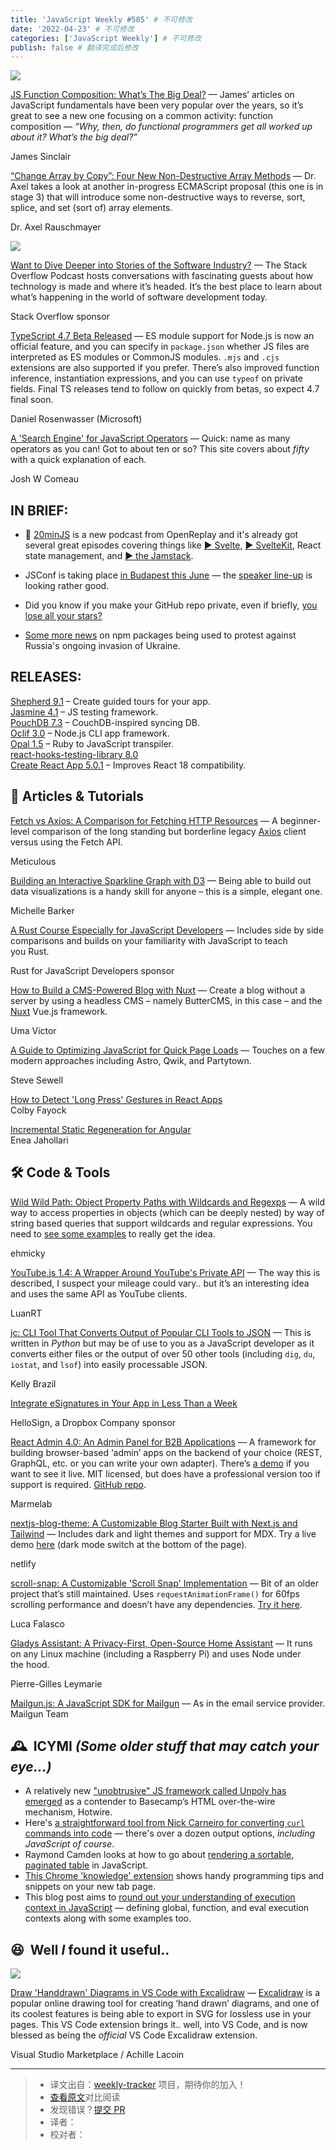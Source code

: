 ```yaml
---
title: 'JavaScript Weekly #585' # 不可修改
date: '2022-04-23' # 不可修改
categories: ['JavaScript Weekly'] # 不可修改
publish: false # 翻译完成后修改
---
```


[![](https://res.cloudinary.com/cpress/image/upload/w_1280,e_sharpen:60/tq5b0pygahfce68ycpl8.jpg)](https://javascriptweekly.com/link/122403/web)

<!--以上是预览信息，图片一张或限制百字左右，前者优先，全文请使用二级及以下标题-->
<!-- more -->

[JS Function Composition: What’s The Big Deal?](https://javascriptweekly.com/link/122403/web "jrsinclair.com") — James’ articles on JavaScript fundamentals have been very popular over the years, so it’s great to see a new one focusing on a common activity: function composition — _“Why, then, do functional programmers get all worked up about it? What’s the big deal?”_

James Sinclair

[“Change Array by Copy”: Four New Non-Destructive Array Methods](https://javascriptweekly.com/link/122413/web "2ality.com") — Dr. Axel takes a look at another in-progress ECMAScript proposal (this one is in stage 3) that will introduce some non-destructive ways to reverse, sort, splice, and set (sort of) array elements.

Dr. Axel Rauschmayer

[![](https://copm.s3.amazonaws.com/36ce564e.png)](https://javascriptweekly.com/link/122358/web)

[Want to Dive Deeper into Stories of the Software Industry?](https://javascriptweekly.com/link/122358/web "stackoverflow.blog") — The Stack Overflow Podcast hosts conversations with fascinating guests about how technology is made and where it’s headed. It’s the best place to learn about what’s happening in the world of software development today.

Stack Overflow sponsor

[TypeScript 4.7 Beta Released](https://javascriptweekly.com/link/122373/web "devblogs.microsoft.com") — ES module support for Node.js is now an official feature, and you can specify in `package.json` whether JS files are interpreted as ES modules or CommonJS modules. `.mjs` and `.cjs` extensions are also supported if you prefer. There’s also improved function inference, instantiation expressions, and you can use `typeof` on private fields. Final TS releases tend to follow on quickly from betas, so expect 4.7 final soon.

Daniel Rosenwasser (Microsoft)

[A 'Search Engine' for JavaScript Operators](https://javascriptweekly.com/link/122404/web "joshwcomeau.com") — Quick: name as many operators as you can! Got to about ten or so? This site covers about _fifty_ with a quick explanation of each.

Josh W Comeau

## **IN BRIEF:**

*   🎤 [20minJS](https://javascriptweekly.com/link/122405/web) is a new podcast from OpenReplay and it's already got several great episodes covering things like [▶️ Svelte](https://javascriptweekly.com/link/122406/web), [▶️ SvelteKit](https://javascriptweekly.com/link/122407/web), React state management, and [▶️ the Jamstack](https://javascriptweekly.com/link/122408/web).
    
*   JSConf is taking place [in Budapest this June](https://javascriptweekly.com/link/122359/web) — the [speaker line-up](https://javascriptweekly.com/link/122360/web) is looking rather good.
    
*   Did you know if you make your GitHub repo private, even if briefly, [you lose all your stars?](https://javascriptweekly.com/link/122374/web)
    
*   [Some more news](https://javascriptweekly.com/link/122375/web) on npm packages being used to protest against Russia's ongoing invasion of Ukraine.
    

## **RELEASES:**

[Shepherd 9.1](https://javascriptweekly.com/link/122376/web) – Create guided tours for your app.  
[Jasmine 4.1](https://javascriptweekly.com/link/122377/web) – JS testing framework.  
[PouchDB 7.3](https://javascriptweekly.com/link/122378/web) – CouchDB-inspired syncing DB.  
[Oclif 3.0](https://javascriptweekly.com/link/122379/web) – Node.js CLI app framework.  
[Opal 1.5](https://javascriptweekly.com/link/122380/web) – Ruby to JavaScript transpiler.  
[react-hooks-testing-library 8.0](https://javascriptweekly.com/link/122381/web)  
[Create React App 5.0.1](https://javascriptweekly.com/link/122382/web) – Improves React 18 compatibility.

## 📒 Articles & Tutorials

[Fetch vs Axios: A Comparison for Fetching HTTP Resources](https://javascriptweekly.com/link/122383/web "meticulous.ai") — A beginner-level comparison of the long standing but borderline legacy [Axios](https://javascriptweekly.com/link/122384/web) client versus using the Fetch API.

Meticulous

[Building an Interactive Sparkline Graph with D3](https://javascriptweekly.com/link/122385/web "tympanus.net") — Being able to build out data visualizations is a handy skill for anyone – this is a simple, elegant one.

Michelle Barker

[A Rust Course Especially for JavaScript Developers](https://javascriptweekly.com/link/122372/web) — Includes side by side comparisons and builds on your familiarity with JavaScript to teach you Rust.

Rust for JavaScript Developers sponsor

[How to Build a CMS-Powered Blog with Nuxt](https://javascriptweekly.com/link/122386/web "blog.openreplay.com") — Create a blog without a server by using a headless CMS – namely ButterCMS, in this case – and the [Nuxt](https://javascriptweekly.com/link/122387/web) Vue.js framework.

Uma Victor

[A Guide to Optimizing JavaScript for Quick Page Loads](https://javascriptweekly.com/link/122388/web "www.builder.io") — Touches on a few modern approaches including Astro, Qwik, and Partytown.

Steve Sewell

[How to Detect 'Long Press' Gestures in React Apps](https://javascriptweekly.com/link/122389/web)  
Colby Fayock

[Incremental Static Regeneration for Angular](https://javascriptweekly.com/link/122390/web)  
Enea Jahollari

## 🛠 Code & Tools

[Wild Wild Path: Object Property Paths with Wildcards and Regexps](https://javascriptweekly.com/link/122391/web "github.com") — A wild way to access properties in objects (which can be deeply nested) by way of string based queries that support wildcards and regular expressions. You need to [see some examples](https://javascriptweekly.com/link/122392/web) to really get the idea.

ehmicky

[YouTube.js 1.4: A Wrapper Around YouTube's Private API](https://javascriptweekly.com/link/122393/web "github.com") — The way this is described, I suspect your mileage could vary.. but it’s an interesting idea and uses the same API as YouTube clients.

LuanRT

[jc: CLI Tool That Converts Output of Popular CLI Tools to JSON](https://javascriptweekly.com/link/122394/web "github.com") — This is written in _Python_ but may be of use to you as a JavaScript developer as it converts either files or the output of over 50 other tools (including `dig`, `du`, `iostat`, and `lsof`) into easily processable JSON.

Kelly Brazil

[Integrate eSignatures in Your App in Less Than a Week](https://javascriptweekly.com/link/122366/web "www.hellosign.com")

HelloSign, a Dropbox Company sponsor

[React Admin 4.0: An Admin Panel for B2B Applications](https://javascriptweekly.com/link/122395/web "marmelab.com") — A framework for building browser-based ‘admin’ apps on the backend of your choice (REST, GraphQL, etc. or you can write your own adapter). There’s [a demo](https://javascriptweekly.com/link/122396/web) if you want to see it live. MIT licensed, but does have a professional version too if support is required. [GitHub repo](https://javascriptweekly.com/link/122397/web).

Marmelab

[nextjs-blog-theme: A Customizable Blog Starter Built with Next.js and Tailwind](https://javascriptweekly.com/link/122398/web "github.com") — Includes dark and light themes and support for MDX. Try a live demo [here](https://javascriptweekly.com/link/122399/web) (dark mode switch at the bottom of the page).

netlify

[scroll-snap: A Customizable 'Scroll Snap' Implementation](https://javascriptweekly.com/link/122400/web "github.com") — Bit of an older project that’s still maintained. Uses `requestAnimationFrame()` for 60fps scrolling performance and doesn’t have any dependencies. [Try it here](https://javascriptweekly.com/link/122401/web).

Luca Falasco

[Gladys Assistant: A Privacy-First, Open-Source Home Assistant](https://javascriptweekly.com/link/122409/web "gladysassistant.com") — It runs on any Linux machine (including a Raspberry Pi) and uses Node under the hood.

Pierre-Gilles Leymarie

[Mailgun.js: A JavaScript SDK for Mailgun](https://javascriptweekly.com/link/122402/web) — As in the email service provider.  
Mailgun Team

## 🕰  **ICYMI** _(Some older stuff that may catch your eye...)_

*   A relatively new ["unobtrusive" JS framework called Unpoly has emerged](https://javascriptweekly.com/link/122367/web) as a contender to Basecamp’s HTML over-the-wire mechanism, Hotwire.
*   Here's [a straightforward tool from Nick Carneiro for converting `curl` commands into code](https://javascriptweekly.com/link/122368/web) — there's over a dozen output options, _including JavaScript of course_.
*   Raymond Camden looks at how to go about [rendering a sortable, paginated table](https://javascriptweekly.com/link/122369/web) in JavaScript.
*   [This Chrome 'knowledge' extension](https://javascriptweekly.com/link/122370/web) shows handy programming tips and snippets on your new tab page.
*   This blog post aims to [round out your understanding of execution context in JavaScript](https://javascriptweekly.com/link/122371/web) — defining global, function, and eval execution contexts along with some examples too.

## 😆  **Well _I_ found it useful..**

[![](https://res.cloudinary.com/cpress/image/upload/w_1280,e_sharpen:60/bbmlcqiiqxdgjh5n8jqx.jpg)](https://javascriptweekly.com/link/122410/web)

[Draw 'Handdrawn' Diagrams in VS Code with Excalidraw](https://javascriptweekly.com/link/122410/web "marketplace.visualstudio.com") — [Excalidraw](https://javascriptweekly.com/link/122411/web) is a popular online drawing tool for creating ‘hand drawn’ diagrams, and one of its coolest features is being able to export in SVG for lossless use in your pages. This VS Code extension brings it.. well, into VS Code, and is now blessed as being the _official_ VS Code Excalidraw extension.

Visual Studio Marketplace / Achille Lacoin

---
> * 译文出自：[weekly-tracker](https://github.com/FEDarling/weekly-tracker) 项目，期待你的加入！
> * [查看原文](https://javascriptweekly.com/issues/585)对比阅读
> * 发现错误？[提交 PR](https://github.com/FEDarling/weekly-tracker/blob/main/weeklys/javascript_weekly/585)
> * 译者：
> * 校对者：
